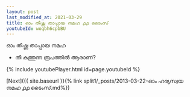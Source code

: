 ```yaml
---
layout: post
last_modified_at: 2021-03-29
title: ഓം തീഷ്ണ താപ്പായ നമഹ ൧൧ ടൈംസ്
youtubeId: woqbh6cpbBU
---
```

 
 
 ഓം തീഷ്ണ താപ്പായ നമഹ 
 
 -  തീ കത്തുന്ന രൂപത്തിൽ ആരാണ്? 
 
  
 
  
 
 
 
 
 
 


{% include youtubePlayer.html id=page.youtubeId %}
 
[Next]({{ site.baseurl }}{% link  split1/_posts/2013-03-22-ഓം ഹര്യസ്വയ നമഹ ൧൧ ടൈംസ്.md%})
 
